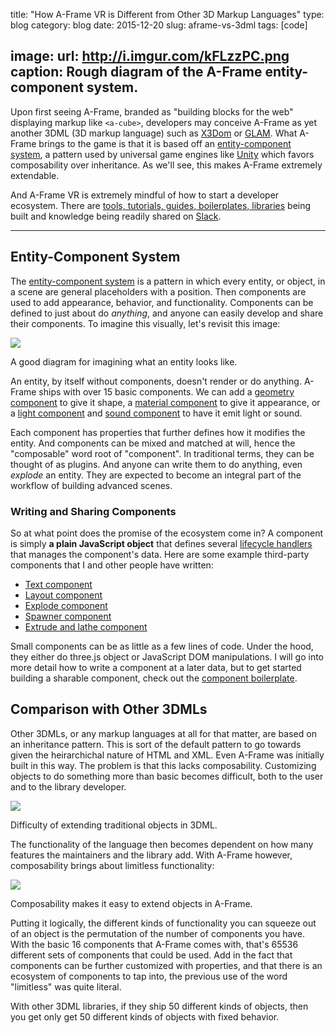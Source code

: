 title: "How A-Frame VR is Different from Other 3D Markup Languages"
type: blog
category: blog
date: 2015-12-20
slug: aframe-vs-3dml
tags: [code]

image:
  url: http://i.imgur.com/kFLzzPC.png
  caption: Rough diagram of the A-Frame entity-component system.
---

Upon first seeing A-Frame, branded as "building blocks for the web" displaying
markup like `<a-cube>`, developers may conceive A-Frame as yet another 3DML (3D
markup language) such as [X3Dom][X3Dom] or [GLAM][GLAM]. What A-Frame brings to
the game is that it is based off an [entity-component system][ecs], a pattern
used by universal game engines like [Unity][Unity] which favors composability
over inheritance. As we'll see, this makes A-Frame extremely extendable.

And A-Frame VR is extremely mindful of how to start a developer ecosystem.
There are [tools, tutorials, guides, boilerplates, libraries][awesome] being
built and knowledge being readily shared on [Slack][Slack].

---

## Entity-Component System

The [entity-component system][ecs] is a pattern in which every entity, or object, in a
scene are general placeholders with a position. Then components are used to add
appearance, behavior, and functionality. Components can be defined to just
about do *anything*, and anyone can easily develop and share their components. To
imagine this visually, let's revisit this image:

![](http://i.imgur.com/kFLzzPC.png)
<div class="page-caption"><span>
A good diagram for imagining what an entity looks like.
</span></div>

An entity, by itself without components, doesn't render or do anything. A-Frame
ships with over 15 basic components. We can add a [geometry
component][geometry] to give it shape, a [material component][material] to give
it appearance, or a [light component][light] and [sound component][sound] to
have it emit light or sound.

Each component has properties that further defines how it modifies the entity.
And components can be mixed and matched at will, hence the "composable" word
root of "component". In traditional terms, they can be thought of as plugins.
And anyone can write them to do anything, even *explode* an entity. They are
expected to become an integral part of the workflow of building advanced
scenes.

### Writing and Sharing Components

So at what point does the promise of the ecosystem come in? A component is
simply **a plain JavaScript object** that defines several [lifecycle
handlers][lifecycle] that manages the component's data. Here are some
example third-party components that I and other people have written:

- [Text component][component-text]
- [Layout component][component-layout]
- [Explode component][component-explode]
- [Spawner component][component-spawner]
- [Extrude and lathe component][component-extrude]

Small components can be as little as a few lines of code. Under the hood, they
either do three.js object or JavaScript DOM manipulations. I will go into more
detail how to write a component at a later data, but to get started building a
sharable component, check out the [component boilerplate][boilerplate].

## Comparison with Other 3DMLs

Other 3DMLs, or any markup languages at all for that matter, are based on an
inheritance pattern. This is sort of the default pattern to go towards given
the heirarchichal nature of HTML and XML. Even A-Frame was initially built in
this way. The problem is that this lacks composability. Customizing objects to
do something more than basic becomes difficult, both to the user and to the
library developer.

![](http://i.imgur.com/A98j4uM.png)
<div class="page-caption"><span>
Difficulty of extending traditional objects in 3DML.
</span></div>

The functionality of the language then becomes dependent on how many features
the maintainers and the library add. With A-Frame however, composability brings
about limitless functionality:

![](http://i.imgur.com/5SYtEZS.jpg)
<div class="page-caption"><span>
Composability makes it easy to extend objects in A-Frame.
</span></div>

Putting it logically, the different kinds of functionality you can squeeze out
of an object is the permutation of the number of components you have. With the
basic 16 components that A-Frame comes with, that's 65536 different sets of
components that could be used. Add in the fact that components can be further
customized with properties, and that there is an ecosystem of components to tap
into, the previous use of the word "limitless" was quite literal.

With other 3DML libraries, if they ship 50 different kinds of objects, then you
get only get 50 different kinds of objects with fixed behavior.

[awesome]: https://github.com/aframevr/awesome-aframe
[X3Dom]: http://www.x3dom.org
[GLAM]: http://tparisi.github.io/glam
[Unity]: https://unity3d.com
[NPM]: https://npmjs.com
[Slack]: https://aframevr-slack.herokuapp.com/
[geometry]: https://aframe.io/docs/components/geometry.html
[material]: https://aframe.io/docs/components/material.html
[light]: https://aframe.io/docs/components/light.html
[sound]: https://aframe.io/docs/components/sound.html
[lifecycle]: https://aframe.io/docs/core/component.html#Component_Definition_and_Lifecycle
[component-text]: https://github.com/ngokevin/aframe-text-component
[component-layout]: https://github.com/ngokevin/aframe-layout-component
[component-explode]: https://github.com/dmarcos/a-invaders/blob/master/js/components/explode.js
[component-spawner]: https://github.com/dmarcos/a-invaders/blob/master/js/components/spawner.js
[component-extrude]: https://github.com/JosePedroDias/aframe-extrude-and-lathe
[boilerplate]: https://github.com/ngokevin/aframe-component-boilerplate
[ecs]: https://aframe.io/docs/core/
